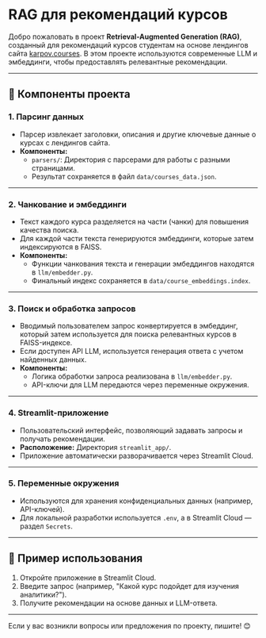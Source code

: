 # RAG для рекомендаций курсов

Добро пожаловать в проект **Retrieval-Augmented Generation (RAG)**, созданный для рекомендаций курсов студентам на основе лендингов сайта [karpov.courses](https://karpov.courses). В этом проекте используются современные LLM и эмбеддинги, чтобы предоставлять релевантные рекомендации.

---

## 📂 Компоненты проекта

### 1. **Парсинг данных**
- Парсер извлекает заголовки, описания и другие ключевые данные о курсах с лендингов сайта.
- **Компоненты:**
  - `parsers/`: Директория с парсерами для работы с разными страницами.
  - Результат сохраняется в файл `data/courses_data.json`.

---

### 2. **Чанкование и эмбеддинги**
- Текст каждого курса разделяется на части (чанки) для повышения качества поиска.
- Для каждой части текста генерируются эмбеддинги, которые затем индексируются в FAISS.
- **Компоненты:**
  - Функции чанкования текста и генерации эмбеддингов находятся в `llm/embedder.py`.
  - Финальный индекс сохраняется в `data/course_embeddings.index`.

---

### 3. **Поиск и обработка запросов**
- Вводимый пользователем запрос конвертируется в эмбеддинг, который затем используется для поиска релевантных курсов в FAISS-индексе.
- Если доступен API LLM, используется генерация ответа с учетом найденных данных.
- **Компоненты:**
  - Логика обработки запроса реализована в `llm/embedder.py`.
  - API-ключи для LLM передаются через переменные окружения.

---

### 4. **Streamlit-приложение**
- Пользовательский интерфейс, позволяющий задавать запросы и получать рекомендации.
- **Расположение:** Директория `streamlit_app/`.
- Приложение автоматически разворачивается через Streamlit Cloud.

---

### 5. **Переменные окружения**
- Используются для хранения конфиденциальных данных (например, API-ключей).
- Для локальной разработки используется `.env`, а в Streamlit Cloud — раздел `Secrets`.

---

## 📖 Пример использования

1. Откройте приложение в Streamlit Cloud.
2. Введите запрос (например, "Какой курс подойдет для изучения аналитики?").
3. Получите рекомендации на основе данных и LLM-ответа.

---

Если у вас возникли вопросы или предложения по проекту, пишите! 😊
